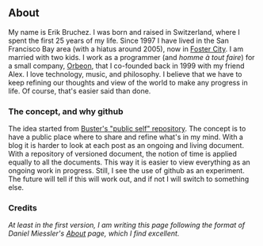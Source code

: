 ## About

My name is Erik Bruchez. I was born and raised in Switzerland, where I spent the first 25 years of my life. Since 1997 I have lived in the San Francisco Bay area (with a hiatus around 2005), now in [Foster City](http://en.wikipedia.org/wiki/Foster_City,_California). I am married with two kids. I work as a programmer (and *homme à tout faire*) for a small company, [Orbeon](http://www.orbeon.com/), that I co-founded back in 1999 with my friend Alex. I love technology, music, and philosophy. I believe that we have to keep refining our thoughts and view of the world to make any progress in life. Of course, that's easier said than done.

### The concept, and why github

The idea started from [Buster's "public self" repository](https://github.com/busterbenson/public). The concept is to have a public place where to share and refine what's in my mind. With a blog it is harder to look at each post as an ongoing and living document. With a repository of versioned document, the notion of time is applied equally to all the documents. This way it is easier to view everything as an ongoing work in progress. Still, I see the use of github as an experiment. The future will tell if this will work out, and if not I will switch to something else.

### Credits

*At least in the first version, I am writing this page following the format of Daniel Miessler's [About](http://danielmiessler.com/about/) page, which I find excellent.*
